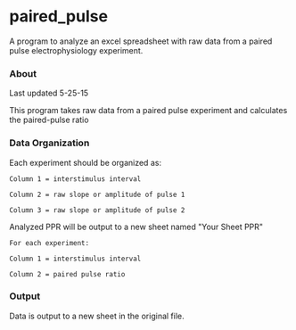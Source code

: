 # paired_pulse
A program to analyze an excel spreadsheet with raw data from a paired pulse electrophysiology experiment.


### About
Last updated 5-25-15

This program takes raw data from a paired pulse experiment and calculates the paired-pulse ratio


### Data Organization
Each experiment should be organized as:

    Column 1 = interstimulus interval

    Column 2 = raw slope or amplitude of pulse 1
  
    Column 3 = raw slope or amplitude of pulse 2
  

Analyzed PPR will be output to a new sheet named "Your Sheet PPR"

    For each experiment:
  
    Column 1 = interstimulus interval
  
    Column 2 = paired pulse ratio
    
    
### Output  
Data is output to a new sheet in the original file.

